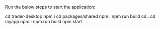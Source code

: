 Run the below steps to start the application:

cd trader-desktop
npm i
cd packages/shared
npm i
npm run build
cd..
cd myapp
npm i
npm run build
npm start
